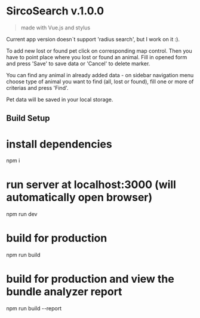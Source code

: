 # SircoSearch v.1.0.0

> made with Vue.js and stylus

Current app version doesn`t support 'radius search', but I work on it :).

To add new lost or found pet click on corresponding map control.
Then you have to point place where you lost or found an animal.
Fill in opened form and press 'Save' to save data or 'Cancel' to delete marker.

You can find any animal in already added data - on sidebar navigation menu choose type of animal you want
to find (all, lost or found), fill one or more of criterias and press 'Find'.

Pet data will be saved in your local storage.

## Build Setup

# install dependencies
npm i

# run server at localhost:3000 (will automatically open browser)
npm run dev

# build for production
npm run build

# build for production and view the bundle analyzer report
npm run build --report
```
